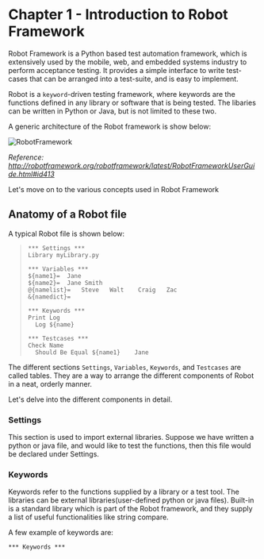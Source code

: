 # Chapter 1 - Introduction to Robot Framework

Robot Framework is a Python based test automation framework, which is extensively used by the mobile, web, and embedded systems industry to perform acceptance testing. It provides a simple interface to write test-cases that can be arranged into a test-suite, and is easy to implement.

Robot is a `keyword`-driven testing framework, where keywords are the functions defined in any library or software that is being tested. The libaries can be written in Python or Java, but is not limited to these two.

A generic architecture of the Robot framework is show below:


![RobotFramework]()

*Reference: http://robotframework.org/robotframework/latest/RobotFrameworkUserGuide.html#id413* 

Let's move on to the various concepts used in Robot Framework

## Anatomy of a Robot file
A typical Robot file is shown below:
>```
>*** Settings ***
>Library myLibrary.py
>
>*** Variables ***
>${name1}=  Jane
>${name2}=  Jane Smith
>@{namelist}=   Steve   Walt    Craig   Zac
>&{namedict}=   
> 
>*** Keywords ***
>Print Log
>   Log ${name}
>
>*** Testcases ***
>Check Name
>   Should Be Equal ${name1}    Jane 
>```

The different sections `Settings`, `Variables`, `Keywords`, and `Testcases` are called tables. They are a way to arrange the different components of Robot in a neat, orderly manner.

Let's delve into the different components in detail.
### Settings
This section is used to import external libraries. Suppose we have written a python or java file, and would like to test the functions, then this file would be declared under Settings.

### Keywords
Keywords refer to the functions supplied by a library or a test tool. The libraries can be external libraries(user-defined python or java files). Built-in is a standard library which is part of the Robot framework, and they supply a list of useful functionalities like string compare.

A few example of keywords are:
```
*** Keywords ***

```